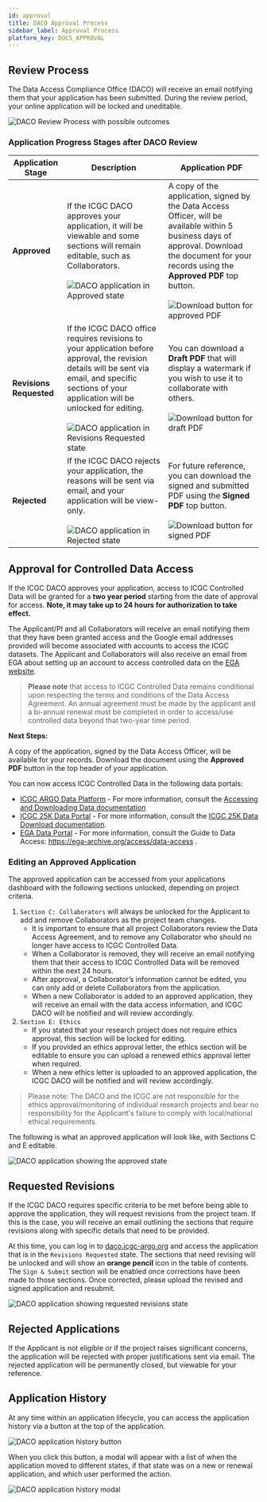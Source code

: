 ```yaml
---
id: approval
title: DACO Approval Process
sidebar_label: Approval Process
platform_key: DOCS_APPROVAL
---
```


## Review Process

The Data Access Compliance Office (DACO) will receive an email notifying them that your application has been submitted. During the review period, your online application will be locked and uneditable.

![DACO Review Process with possible outcomes](/assets/data-access/daco-approval-diagram.png)

### Application Progress Stages after DACO Review

| Application Stage       | Description                                                                                                                                                                                                                                                                                                          | Application PDF                                                                                                                                                                                                                                                                               |
| ----------------------- | -------------------------------------------------------------------------------------------------------------------------------------------------------------------------------------------------------------------------------------------------------------------------------------------------------------------- | --------------------------------------------------------------------------------------------------------------------------------------------------------------------------------------------------------------------------------------------------------------------------------------------- |
| **Approved**            | If the ICGC DACO approves your application, it will be viewable and some sections will remain editable, such as Collaborators. <br /><br /> ![DACO application in Approved state](/assets/data-access/daco-approved.png)                                                                                             | A copy of the application, signed by the Data Access Officer, will be available within 5 business days of approval. Download the document for your records using the **Approved PDF** top button. <br /><br /> ![Download button for approved PDF](/assets/data-access/download-approved.png) |
| **Revisions Requested** | If the ICGC DACO office requires revisions to your application before approval, the revision details will be sent via email, and specific sections of your application will be unlocked for editing. <br /><br /> ![DACO application in Revisions Requested state](/assets/data-access/daco-revisions-requested.png) | You can download a **Draft PDF** that will display a watermark if you wish to use it to collaborate with others. <br /><br /> ![Download button for draft PDF](/assets/data-access/download-draft.png)                                                                                        |
| **Rejected**            | If the ICGC DACO rejects your application, the reasons will be sent via email, and your application will be view-only. <br /><br /> ![DACO application in Rejected state](/assets/data-access/daco-rejected.png)                                                                                                     | For future reference, you can download the signed and submitted PDF using the **Signed PDF** top button. <br /><br />![Download button for signed PDF](/assets/data-access/download-signed.png)                                                                                               |

## Approval for Controlled Data Access

If the ICGC DACO approves your application, access to ICGC Controlled Data will be granted for a **two year period** starting from the date of approval for access. **Note, it may take up to 24 hours for authorization to take effect.**

The Applicant/PI and all Collaborators will receive an email notifying them that they have been granted access and the Google email addresses provided will become associated with accounts to access the ICGC datasets. The Applicant and Collaborators will also receive an email from EGA about setting up an account to access controlled data on the [EGA website](https://ega-archive.org).

> **Please note** that access to ICGC Controlled Data remains conditional upon respecting the terms and conditions of the Data Access Agreement. An annual agreement must be made by the applicant and a bi-annual renewal must be completed in order to access/use controlled data beyond that two-year time period.

**Next Steps:**

A copy of the application, signed by the Data Access Officer, will be available for your records. Download the document using the **Approved PDF** button in the top header of your application.

You can now access ICGC Controlled Data in the following data portals:

- [ICGC ARGO Data Platform](https://platform.icgc-argo.org/) - For more information, consult the [Accessing and Downloading Data documentation](/docs/data-access/data-download)
- [ICGC 25K Data Portal](https://dcc.icgc.org/) - For more information, consult the [ICGC 25K Data Download documentation](https://docs.icgc.org/download/downloading-data/.).
- [EGA Data Portal](https://ega-archive.org) - For more information, consult the Guide to Data Access: https://ega-archive.org/access/data-access .

### Editing an Approved Application

The approved application can be accessed from your applications dashboard with the following sections unlocked, depending on project criteria.

1. `Section C: Collaborators` will always be unlocked for the Applicant to add and remove Collaborators as the project team changes.
   - It is important to ensure that all project Collaborators review the Data Access Agreement, and to remove any Collaborator who should no longer have access to ICGC Controlled Data.
   - When a Collaborator is removed, they will receive an email notifying them that their access to ICGC Controlled Data will be removed within the next 24 hours.
   - After approval, a Collaborator’s information cannot be edited, you can only add or delete Collaborators from the application.
   - When a new Collaborator is added to an approved application, they will receive an email with the data access information, and ICGC DACO will be notified and will review accordingly.
1. `Section E: Ethics`
   - If you stated that your research project does not require ethics approval, this section will be locked for editing.
   - If you provided an ethics approval letter, the ethics section will be editable to ensure you can upload a renewed ethics approval letter when required.
   - When a new ethics letter is uploaded to an approved application, the ICGC DACO will be notified and will review accordingly.

> Please note: The DACO and the ICGC are not responsible for the ethics approval/monitoring of individual research projects and bear no responsibility for the Applicant's failure to comply with local/national ethical requirements.

The following is what an approved application will look like, with Sections C and E editable.

![DACO application showing the approved state](/assets/data-access/daco-approved-application.png)

## Requested Revisions

If the ICGC DACO requires specific criteria to be met before being able to approve the application, they will request revisions from the project team. If this is the case, you will receive an email outlining the sections that require revisions along with specific details that need to be provided.

At this time, you can log in to [daco.icgc-argo.org](https://daco.icgc-argo.org) and access the application that is in the `Revisions Requested` state. The sections that need revising will be unlocked and will show an **orange pencil** icon in the table of contents. The `Sign & Submit` section will be enabled once corrections have been made to those sections. Once corrected, please upload the revised and signed application and resubmit.

![DACO application showing requested revisions state](/assets/data-access/daco-revisions-application.png)

## Rejected Applications

If the Applicant is not eligible or if the project raises significant concerns, the application will be rejected with proper justifications sent via email. The rejected application will be permanently closed, but viewable for your reference.

## Application History

At any time within an application lifecycle, you can access the application history via a button at the top of the application.

![DACO application history button](/assets/data-access/daco-app-history-button.png)

When you click this button, a modal will appear with a list of when the application moved to different states, if that state was on a new or renewal application, and which user performed the action.

![DACO application history modal](/assets/data-access/daco-app-history-modal.png)
